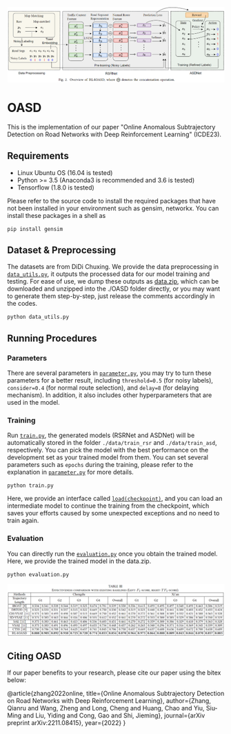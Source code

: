 ![Framework](./picture/framework_icde.png)

# OASD

This is the implementation of our paper "Online Anomalous Subtrajectory Detection on Road Networks with Deep Reinforcement Learning" (ICDE23).

## Requirements

* Linux Ubuntu OS (16.04 is tested)
* Python >= 3.5 (Anaconda3 is recommended and 3.6 is tested)
* Tensorflow (1.8.0 is tested)

Please refer to the source code to install the required packages that have not been installed in your environment such as gensim, networkx. You can install these packages in a shell as

```
pip install gensim
```

## Dataset & Preprocessing

The datasets are from DiDi Chuxing. We provide the data preprocessing in [`data_utils.py`](./data_utils.py), it outputs the processed data for our model training and testing. For ease of use, we dump these outputs as [data.zip](https://drive.google.com/file/d/1JAs6tmGGxQqqYB_gXDcBcw9xNEd9CYLx/view?usp=sharing), which can be downloaded and unzipped into the ./OASD folder directly, or you may want to generate them step-by-step, just release the comments accordingly in the codes.

```
python data_utils.py
```

## Running Procedures

### Parameters

There are several parameters in [`parameter.py`](./parameter.py), you may try to turn these parameters for a better result, 
including `threshold=0.5` (for noisy labels), `consider=0.4` (for normal route selection), and `delay=8` (for delaying mechanism). In addition, it also includes other hyperparameters that are used in the model.

### Training

Run [`train.py`](./train.py), the generated models (RSRNet and ASDNet) will be automatically stored in the folder `./data/train_rsr` and `./data/train_asd`, respectively. 
You can pick the model with the best performance on the development set as your trained model from them.
You can set several parameters such as `epochs` during the training, please refer to the explanation in [`parameter.py`](./parameter.py) for more details.

```
python train.py
```
Here, we provide an interface called [`load(checkpoint)`](./train.py), and you can load an intermediate model to continue the training from the checkpoint, 
which saves your efforts caused by some unexpected exceptions and no need to train again.

### Evaluation

You can directly run the [`evaluation.py`](./evaluation.py) once you obtain the trained model. Here, we provide the trained model in the data.zip.

```
python evaluation.py
```

![Prediction Results](./picture/result_icde.png)

## Citing OASD

If our paper benefits to your research, please cite our paper using the bitex below:

  @article{zhang2022online,
  title={Online Anomalous Subtrajectory Detection on Road Networks with Deep Reinforcement Learning},
  author={Zhang, Qianru and Wang, Zheng and Long, Cheng and Huang, Chao and Yiu, Siu-Ming and Liu, Yiding and Cong, Gao and Shi, Jieming},
  journal={arXiv preprint arXiv:2211.08415},
  year={2022}
  }


